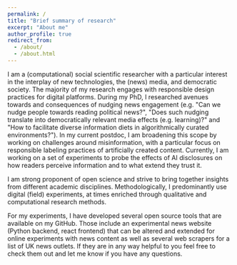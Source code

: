 ```yaml
---
permalink: /
title: "Brief summary of research"
excerpt: "About me"
author_profile: true
redirect_from: 
  - /about/
  - /about.html
---
```


I am a (computational) social scientific researcher with a particular interest in the interplay of new technologies, the (news) media, and democratic society. The majority of my research engages with responsible design practices for digital platforms. During my PhD, I researched avenues towards and consequences of nudging news engagement (e.g. "Can we nudge people towards reading political news?", "Does such nudging translate into democratically relevant media effects (e.g. learning)?" and "How to facilitate diverse information diets in algorithmically curated environments?").
In my current postdoc, I am broadening this scope by working on challenges around misinformation, with a particular focus on responsible labeling practices of artificially created content. Currently, I am working on a set of experiments to probe the effects of AI disclosures on how readers perceive information and to what extend they trust it.

I am strong proponent of open science and strive to bring together insights from different academic disciplines. Methodologically, I predominantly use digital (field) experiments, at times enriched through qualitative and computational research methods.

For my experiments, I have developed several open source tools that are available on my GitHub. Those include an experimental news website (Python backend, react frontend) that can be altered and extended for online experiments with news content as well as several web scrapers for a list of UK news outlets. If they are in any way helpful to you feel free to check them out and let me know if you have any questions.